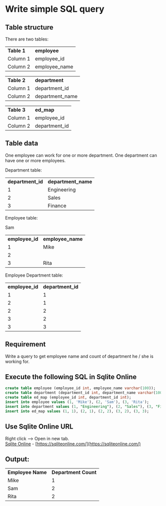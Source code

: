 # Write simple SQL query

## Table structure

There are two tables:

<table>
 <tr> <td> <b> Table 1 </b> </td>
  <td><b>employee</b></td> </tr>
 <tr> <td> Column 1 </td> <td>employee_id</td> </tr>
 <tr> <td> Column 2 </td> <td>employee_name</td> </tr>
</table>

<table>
 <tr> <td> <b> Table 2 </b> </td>
  <td><b>department</b></td> </tr>
 <tr> <td> Column 1 </td> <td>department_id</td> </tr>
 <tr> <td> Column 2 </td> <td>department_name</td> </tr>
</table>

<table>
 <tr> <td> <b> Table 3 </b> </td>
  <td><b>ed_map</b></td> </tr>
 <tr> <td> Column 1 </td> <td>employee_id</td> </tr>
 <tr> <td> Column 2 </td> <td>department_id</td> </tr>
</table>

## Table data

One employee can work for one or more department. One department can have one or more employees.

Department table:
<table>
 <tr> <td> <b> department_id </b> </td>
  <td><b>department_name</b></td> </tr>
 <tr> <td> 1 </td> <td>Engineering</td> </tr>
 <tr> <td> 2 </td> <td>Sales</td> </tr>
 <tr> <td> 3 </td> <td>Finance</td> </tr>
</table>

Employee table:
<table>
 <tr> <td> <b> employee_id </b> </td>
  <td><b>employee_name</b></td> </tr>
 <tr> <td> 1 </td> 
   <td>Mike</td></tr>
 <tr> <td> 2 </td
   <td>Sam</td></tr>
 <tr> <td> 3 </td> <td>Rita</td> </tr>
</table>

Employee Department table:
<table>
 <tr> <td> <b> employee_id </b> </td>
  <td><b>department_id</b></td> </tr>
 <tr> <td> 1 </td> <td>1</td> </tr>
 <tr> <td> 2 </td> <td>1</td> </tr>
 <tr> <td> 2 </td> <td>2</td> </tr>
 <tr> <td> 3 </td> <td>2</td> </tr>
 <tr> <td> 3 </td> <td>3</td> </tr>
</table>

## Requirement

Write a query to get employee name and count of department he / she is working for.

## Execute the following SQL in Sqlite Online

```sql
create table employee (employee_id int, employee_name varchar(100));
create table department (department_id int, department_name varchar(100));
create table ed_map (employee_id int, department_id int);
insert into employee values (1, 'Mike'), (2, 'Sam'), (3, 'Rita');
insert into department values (1, "Engineering"), (2, "Sales"), (3, "Finance");
insert into ed_map values (1, 1), (2, 1), (2, 2), (3, 2), (3, 3);
```

## Use Sqlite Online URL

Right click --> Open in new tab. <br>
<a href="https://sqliteonline.com/" target="_blank">Sqlite Online</a> - [https://sqliteonline.com/](https://sqliteonline.com/)

## Output:

<table>
 <tr> <td> <b> Employee Name </b> </td>
  <td><b>Department Count</b></td> </tr>
 <tr> <td> Mike </td> <td>1</td> </tr>
 <tr> <td> Sam </td> <td>2</td> </tr>
 <tr> <td> Rita </td> <td>2</td> </tr>
</table>
